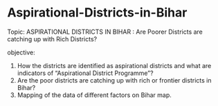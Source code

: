 # Aspirational-Districts-in-Bihar

Topic: ASPIRATIONAL DISTRICTS IN BIHAR
: Are Poorer Districts are catching up with Rich Districts?

objective:
1. How the districts are identified as aspirational districts and what are indicators of “Aspirational District Programme”?
2. Are the poor districts are catching up with rich or frontier districts in Bihar?
3. Mapping of the data of different factors on Bihar map.
